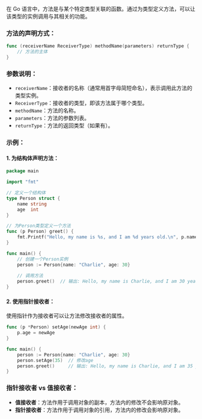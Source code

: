 在 Go 语言中，方法是与某个特定类型关联的函数。通过为类型定义方法，可以让该类型的实例调用与其相关的功能。

### 方法的声明方式：

```go
func (receiverName ReceiverType) methodName(parameters) returnType {
    // 方法的主体
}
```

### 参数说明：
- `receiverName`：接收者的名称（通常用首字母简短命名），表示调用此方法的类型实例。
- `ReceiverType`：接收者的类型，即该方法属于哪个类型。
- `methodName`：方法的名称。
- `parameters`：方法的参数列表。
- `returnType`：方法的返回类型（如果有）。

### 示例：

#### 1. 为结构体声明方法：

```go
package main

import "fmt"

// 定义一个结构体
type Person struct {
    name string
    age  int
}

// 为Person类型定义一个方法
func (p Person) greet() {
    fmt.Printf("Hello, my name is %s, and I am %d years old.\n", p.name, p.age)
}

func main() {
    // 创建一个Person实例
    person := Person{name: "Charlie", age: 30}
    
    // 调用方法
    person.greet()  // 输出: Hello, my name is Charlie, and I am 30 years old.
}
```

#### 2. 使用指针接收者：

使用指针作为接收者可以让方法修改接收者的属性。

```go
func (p *Person) setAge(newAge int) {
    p.age = newAge
}

func main() {
    person := Person{name: "Charlie", age: 30}
    person.setAge(35)  // 修改age
    person.greet()     // 输出: Hello, my name is Charlie, and I am 35 years old.
}
```

### 指针接收者 vs 值接收者：
- **值接收者**：方法作用于调用对象的副本，方法内的修改不会影响原对象。
- **指针接收者**：方法作用于调用对象的引用，方法内的修改会影响原对象。
